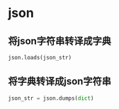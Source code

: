 # json

## 将json字符串转译成字典

```python
json.loads(json_str)
```

## 将字典转译成json字符串

```python
json_str = json.dumps(dict)
```

